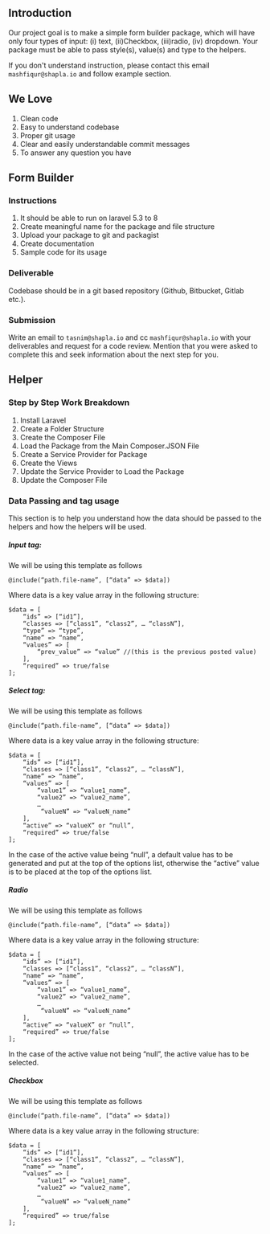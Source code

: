 ## Introduction

Our project goal is to make a simple form builder package, which will have only four types of input: (i) text, (ii)Checkbox, (iii)radio, (iv) dropdown. Your package must be able to pass style(s), value(s) and type to the helpers.

If you don't understand instruction, please contact this email `mashfiqur@shapla.io` and follow example section.

## We Love

1. Clean code
2. Easy to understand codebase
3. Proper git usage
4. Clear and easily understandable commit messages
5. To answer any question you have

## Form Builder

### Instructions

1. It should be able to run on laravel 5.3 to 8
2. Create meaningful name for the package and file structure
3. Upload your package to git and packagist
4. Create documentation
5. Sample code for its usage

### Deliverable

Codebase should be in a git based repository (Github, Bitbucket, Gitlab etc.).

### Submission

Write an email to `tasnim@shapla.io` and cc `mashfiqur@shapla.io` with your deliverables and request for a code review. Mention
that you were asked to complete this and seek information about the next step for you.

## Helper

### Step by Step Work Breakdown

1. Install Laravel
2. Create a Folder Structure
3. Create the Composer File
4. Load the Package from the Main Composer.JSON File
5. Create a Service Provider for Package
6. Create the Views
7. Update the Service Provider to Load the Package
8. Update the Composer File

### Data Passing and tag usage

This section is to help you understand how the data should be passed to the helpers and how the helpers will be used.

##### Input tag:

We will be using this template as follows

```
@include(“path.file-name”, [“data” => $data])
```

Where data is a key value array in the following structure:

```
$data = [
    “ids” => [“id1”],
    “classes => [“class1”, “class2”, … “classN”],
    “type” => “type”,
    “name” => “name”,
    “values” => [
        “prev_value” => “value” //(this is the previous posted value)
    ],
    “required” => true/false
];
```

##### Select tag:

We will be using this template as follows

```
@include(“path.file-name”, [“data” => $data])
```

Where data is a key value array in the following structure:

```
$data = [
    “ids” => [“id1”],
    “classes => [“class1”, “class2”, … “classN”],
    “name” => “name”,
    “values” => [
        “value1” => “value1_name”,
        “value2” => “value2_name”,
        …
         “valueN” => “valueN_name”
    ],
    “active” => “valueX” or “null”,
    “required” => true/false
];
```

In the case of the active value being “null”, a default value has to be generated and put at the top of the options list, otherwise the “active” value is to be placed at the top of the options list.

##### Radio

We will be using this template as follows

```
@include(“path.file-name”, [“data” => $data])
```

Where data is a key value array in the following structure:

```
$data = [
    “ids” => [“id1”],
    “classes => [“class1”, “class2”, … “classN”],
    “name” => “name”,
    “values” => [
        “value1” => “value1_name”,
        “value2” => “value2_name”,
        …
         “valueN” => “valueN_name”
    ],
    “active” => “valueX” or “null”,
    “required” => true/false
];
```

In the case of the active value not being “null”, the active value has to be selected.

##### Checkbox

We will be using this template as follows

```
@include(“path.file-name”, [“data” => $data])
```

Where data is a key value array in the following structure:

```
$data = [
    “ids” => [“id1”],
    “classes => [“class1”, “class2”, … “classN”],
    “name” => “name”,
    “values” => [
        “value1” => “value1_name”,
        “value2” => “value2_name”,
        …
         “valueN” => “valueN_name”
    ],
    “required” => true/false
];
```

